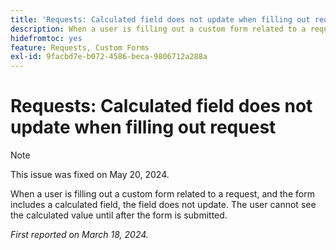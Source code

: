 ```yaml
---
title: 'Requests: Calculated field does not update when filling out request'
description: When a user is filling out a custom form related to a request, and the form includes a calculated field, the field does not update. The user cannot see the calculated value until after the form is submitted.
hidefromtoc: yes
feature: Requests, Custom Forms
exl-id: 9facbd7e-b072-4586-beca-9806712a288a
---
```

# Requests: Calculated field does not update when filling out request

>[!NOTE]
>
>This issue was fixed on May 20, 2024.

When a user is filling out a custom form related to a request, and the form includes a calculated field, the field does not update. The user cannot see the calculated value until after the form is submitted.

_First reported on March 18, 2024._
 